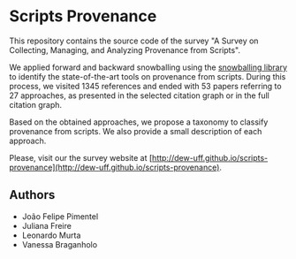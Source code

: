 # Scripts Provenance

This repository contains the source code of the survey "A Survey on Collecting, Managing, and Analyzing Provenance from Scripts".

We applied forward and backward snowballing using the [snowballing library](https://github.com/JoaoFelipe/snowballing) to identify the state-of-the-art tools on provenance from scripts. During this process, we visited 1345 references and ended with 53 papers referring to 27 approaches, as presented in the selected citation graph or in the full citation graph.

Based on the obtained approaches, we propose a taxonomy to classify provenance from scripts. We also provide a small description of each approach. 

Please, visit our the survey website at [http://dew-uff.github.io/scripts-provenance](http://dew-uff.github.io/scripts-provenance).

## Authors

- João Felipe Pimentel
- Juliana Freire
- Leonardo Murta
- Vanessa Braganholo
